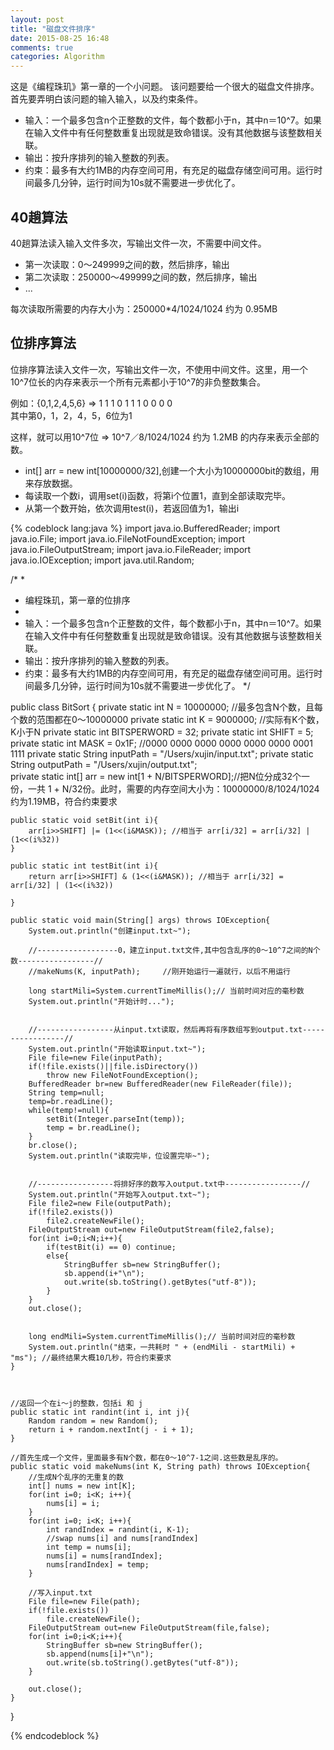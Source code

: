 ```yaml
---
layout: post
title: "磁盘文件排序"
date: 2015-08-25 16:48
comments: true
categories: Algorithm
---
```


这是《编程珠玑》第一章的一个小问题。
该问题要给一个很大的磁盘文件排序。首先要弄明白该问题的输入输入，以及约束条件。

 * 输入：一个最多包含n个正整数的文件，每个数都小于n，其中n＝10^7。如果在输入文件中有任何整数重复出现就是致命错误。没有其他数据与该整数相关联。
 * 输出：按升序排列的输入整数的列表。
 * 约束：最多有大约1MB的内存空间可用，有充足的磁盘存储空间可用。运行时间最多几分钟，运行时间为10s就不需要进一步优化了。
 
 <!--more-->
 
 40趟算法
---------
40趟算法读入输入文件多次，写输出文件一次，不需要中间文件。

* 第一次读取：0～249999之间的数，然后排序，输出
* 第二次读取：250000～499999之间的数，然后排序，输出
* ...

每次读取所需要的内存大小为：250000*4/1024/1024 约为 0.95MB


位排序算法
--------
位排序算法读入文件一次，写输出文件一次，不使用中间文件。这里，用一个10^7位长的内存来表示一个所有元素都小于10^7的非负整数集合。

例如：{0,1,2,4,5,6} => 1 1 1 0 1 1 1 0 0 0 0     
其中第0，1，2，4，5，6位为1

这样，就可以用10^7位 => 10^7／8/1024/1024 约为 1.2MB 的内存来表示全部的数。

* int[] arr = new int[10000000/32],创建一个大小为10000000bit的数组，用来存放数据。
* 每读取一个数i，调用set(i)函数，将第i个位置1，直到全部读取完毕。
* 从第一个数开始，依次调用test(i)，若返回值为1，输出i


{% codeblock lang:java %}
import java.io.BufferedReader;
import java.io.File;
import java.io.FileNotFoundException;
import java.io.FileOutputStream;
import java.io.FileReader;
import java.io.IOException;
import java.util.Random;

/*
 * 
 * 编程珠玑，第一章的位排序
 * 
 * 输入：一个最多包含n个正整数的文件，每个数都小于n，其中n＝10^7。如果在输入文件中有任何整数重复出现就是致命错误。没有其他数据与该整数相关联。
 * 输出：按升序排列的输入整数的列表。
 * 约束：最多有大约1MB的内存空间可用，有充足的磁盘存储空间可用。运行时间最多几分钟，运行时间为10s就不需要进一步优化了。
*/

public class BitSort {
	private static int N = 10000000;  //最多包含N个数，且每个数的范围都在0～10000000
	private static int K = 9000000; //实际有K个数，K小于N
	private static int BITSPERWORD = 32;
	private static int SHIFT = 5;
	private static int MASK = 0x1F; //0000 0000 0000 0000 0000 0000 0001 1111
	private static String inputPath = "/Users/xujin/input.txt";	
	private static String outputPath = "/Users/xujin/output.txt";		
	private static int[] arr = new int[1 + N/BITSPERWORD];//把N位分成32个一份，一共 1 + N/32份。此时，需要的内存空间大小为：10000000/8/1024/1024 约为1.19MB，符合约束要求
	
	public static void setBit(int i){
		arr[i>>SHIFT] |= (1<<(i&MASK)); //相当于 arr[i/32] = arr[i/32] | (1<<(i%32))
	}
	
	public static int testBit(int i){
		return arr[i>>SHIFT] & (1<<(i&MASK)); //相当于 arr[i/32] = arr[i/32] | (1<<(i%32))
		
	}
	
	public static void main(String[] args) throws IOException{
		System.out.println("创建input.txt~");	
		
		//------------------0，建立input.txt文件,其中包含乱序的0～10^7之间的N个数-----------------//
		//makeNums(K, inputPath);     //刚开始运行一遍就行，以后不用运行
		
		long startMili=System.currentTimeMillis();// 当前时间对应的毫秒数
		System.out.println("开始计时...");
		
		
		//-----------------从input.txt读取，然后再将有序数组写到output.txt-----------------//
		System.out.println("开始读取input.txt~");
		File file=new File(inputPath);
        if(!file.exists()||file.isDirectory())
            throw new FileNotFoundException();
        BufferedReader br=new BufferedReader(new FileReader(file));
        String temp=null;
        temp=br.readLine();
        while(temp!=null){
        	setBit(Integer.parseInt(temp));
        	temp = br.readLine();
        }      
        br.close();
        System.out.println("读取完毕，位设置完毕~");

        
        //-----------------将排好序的数写入output.txt中-----------------//
        System.out.println("开始写入output.txt~");
        File file2=new File(outputPath);
        if(!file2.exists())
            file2.createNewFile();
        FileOutputStream out=new FileOutputStream(file2,false);       
        for(int i=0;i<N;i++){       	
        	if(testBit(i) == 0) continue;
        	else{
        		StringBuffer sb=new StringBuffer();
                sb.append(i+"\n");
                out.write(sb.toString().getBytes("utf-8"));
        	}          
        }             
        out.close();
		
		
        long endMili=System.currentTimeMillis();// 当前时间对应的毫秒数
    	System.out.println("结束，一共耗时 " + (endMili - startMili) + "ms"); //最终结果大概10几秒，符合约束要求
	}
	
	
	
	//返回一个在i～j的整数，包括i 和 j
	public static int randint(int i, int j){
		Random random = new Random();
		return i + random.nextInt(j - i + 1);
	}
	
	//首先生成一个文件，里面最多有N个数，都在0～10^7-1之间.这些数是乱序的。
	public static void makeNums(int K, String path) throws IOException{
		//生成N个乱序的无重复的数
		int[] nums = new int[K];
		for(int i=0; i<K; i++){
			nums[i] = i;
		}
		for(int i=0; i<K; i++){
			int randIndex = randint(i, K-1);			
			//swap nums[i] and nums[randIndex]
			int temp = nums[i];
			nums[i] = nums[randIndex];
			nums[randIndex] = temp;
		}
		
		//写入input.txt
		File file=new File(path);
        if(!file.exists())
            file.createNewFile();
        FileOutputStream out=new FileOutputStream(file,false);        
        for(int i=0;i<K;i++){    	
            StringBuffer sb=new StringBuffer();
            sb.append(nums[i]+"\n");
            out.write(sb.toString().getBytes("utf-8"));
        }      
        
        out.close();
	}
}

{% endcodeblock %}
